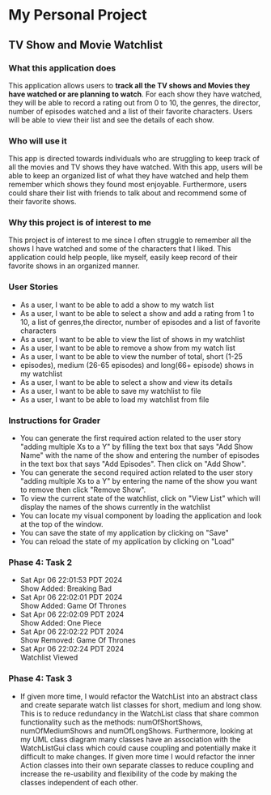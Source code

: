# My Personal Project

## TV Show and Movie Watchlist

### What this application does
This application allows users to **track all the TV shows and Movies they 
have watched or are planning to watch**. For each show they have watched, 
they will be able to record a rating out from 0 to 10, the genres, the director, 
number of episodes watched and a list of their favorite characters. Users will be able to view their list and see the 
details of each show.


### Who will use it
This app is directed towards individuals who are struggling to keep track of all
the movies and TV shows they have watched. With this app, users will be 
able to keep an organized list of what they have watched and help them 
remember which shows they found most enjoyable. Furthermore, users could 
share their list with friends to talk about and recommend some of their favorite
shows.

### Why this project is of interest to me
This project is of interest to me since I often struggle to remember all the 
shows I have watched and some of the characters that I liked. This 
application could help people, like myself, easily keep record of their 
favorite shows in an organized manner.

### User Stories

- As a user, I want to be able to add a show to my watch list
- As a user, I want to be able to select a show and add a rating from 1 
to 10, a list of genres,the director, number of episodes and a list of favorite 
characters
- As a user, I want to be able to view the list of shows in my watchlist
- As a user, I want to be able to remove a show from my watch list
- As a user, I want to be able to view the number of total, short (1-25 
- episodes), medium (26-65 episodes) and long(66+ episode) shows in 
my watchlist
- As a user, I want to be able to select a show and view its details
- As a user, I want to be able to save my watchlist to file
- As a user, I want to be able to load my watchlist from file

### Instructions for Grader

- You can generate the first required action related to the user 
story "adding multiple Xs to a Y" by filling the text box that says 
"Add Show Name" with the name of the show and entering the
number of episodes in the text box that says "Add Episodes". 
Then click on "Add Show".
- You can generate the second required action related to the user 
story "adding multiple Xs to a Y" by entering the name of the 
show you want to remove then click "Remove Show".
- To view the current state of the watchlist, click on "View List" 
which will display the names of the shows currently in the 
watchlist
- You can locate my visual component by loading the application 
and look at the top of the window.
- You can save the state of my application by clicking on "Save"
- You can reload the state of my application by clicking on "Load"

### Phase 4: Task 2
- Sat Apr 06 22:01:53 PDT 2024 \
  Show Added: Breaking Bad
- Sat Apr 06 22:02:01 PDT 2024 \
  Show Added: Game Of Thrones
- Sat Apr 06 22:02:09 PDT 2024 \
  Show Added: One Piece
- Sat Apr 06 22:02:22 PDT 2024 \
  Show Removed: Game Of Thrones
- Sat Apr 06 22:02:24 PDT 2024 \
  Watchlist Viewed

### Phase 4: Task 3
- If given more time, I would refactor the WatchList into an abstract
class and create separate watch list classes for short, medium and long
show. This is to reduce redundancy in the WatchList
class that share common functionality such as the methods:
numOfShortShows, numOfMediumShows and
numOfLongShows. Furthermore, looking at my UML class 
diagram many classes have an association with the 
WatchListGui class which could cause coupling 
and potentially make it difficult to make changes. If 
given more time I would refactor the inner Action 
classes into their own separate classes to reduce 
coupling and increase the re-usability and flexibility of 
the code by making the classes independent of each 
other.